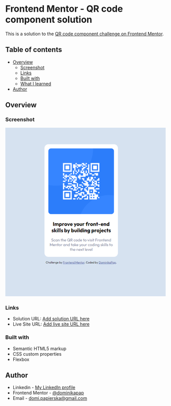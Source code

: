 # Frontend Mentor - QR code component solution

This is a solution to the [QR code component challenge on Frontend Mentor](https://www.frontendmentor.io/challenges/qr-code-component-iux_sIO_H). 

## Table of contents

- [Overview](#overview)
  - [Screenshot](#screenshot)
  - [Links](#links)
  - [Built with](#built-with)
  - [What I learned](#what-i-learned)
- [Author](#author)


## Overview

### Screenshot

![](images/qr_challenge_screenshot.png)


### Links

- Solution URL: [Add solution URL here](https://your-solution-url.com)
- Live Site URL: [Add live site URL here](https://your-live-site-url.com)

### Built with

- Semantic HTML5 markup
- CSS custom properties
- Flexbox


## Author

- Linkedin - [My LinkedIn profile](https://www.linkedin.com/in/dominika-papierska-1ba09311a/)
- Frontend Mentor - [@dominikapap](https://www.frontendmentor.io/profile/yourusername)
- Email - domi.papierska@gmail.com
